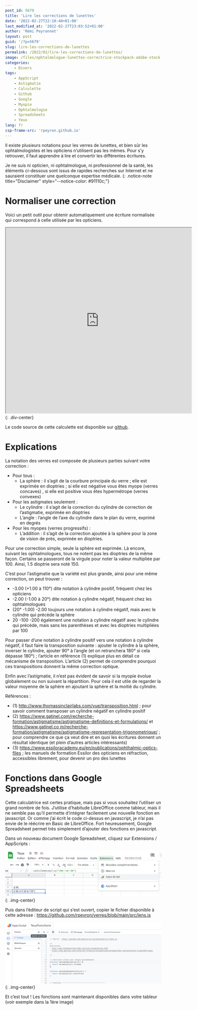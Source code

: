```yaml
---
post_id: 5679
title: 'Lire les corrections de lunettes'
date: '2022-02-27T22:10:40+01:00'
last_modified_at: '2022-02-27T23:03:52+01:00'
author: 'Rémi Peyronnet'
layout: post
guid: '/?p=5679'
slug: lire-les-corrections-de-lunettes
permalink: /2022/02/lire-les-corrections-de-lunettes/
image: /files/ophtalmologue-lunettes-correctrice-stockpack-adobe-stock.jpg
categories:
    - Divers
tags:
    - AppScript
    - Astigmatie
    - Calculette
    - Github
    - Google
    - Myopie
    - Ophtalmologie
    - Spreadsheets
    - Yeux
lang: fr
csp-frame-src: 'rpeyron.github.io'
---
```


Il existe plusieurs notations pour les verres de lunettes, et bien sûr les ophtalmologistes et les opticiens n’utilisent pas les mêmes. Pour s’y retrouver, il faut apprendre à lire et convertir les différentes écritures.


Je ne suis ni opticien, ni ophtalmologue, ni professionnel de la santé, les éléments ci-dessous sont issus de rapides recherches sur Internet et ne sauraient constituer une quelconque expertise médicale.
{: .notice-note title="Disclaimer" style="--notice-color: #91110c;"}


# Normaliser une correction

Voici un petit outil pour obtenir automatiquement une écriture normalisée qui correspond à celle utilisée par les opticiens.

<iframe allow="fullscreen" height="600" loading="lazy" src="https://rpeyron.github.io/verres/" width="600"></iframe>
{: .div-center}

Le code source de cette calculette est disponible sur [github](https://www.github.com/rpeyron/verres).

# Explications

La notation des verres est composée de plusieurs parties suivant votre correction :

- Pour tous : 
    - La sphère : il s’agit de la courbure principale du verre ; elle est exprimée en dioptries ; si elle est négative vous êtes myope (verres concaves) , si elle est positive vous êtes hypermétrope (verres convexes)
- Pour les astigmates seulement : 
    - Le cylindre : il s’agit de la correction du cylindre de correction de l’astigmatie, exprimée en dioptries
    - L’angle : l’angle de l’axe du cylindre dans le plan du verre, exprimé en degrés
- Pour les myopes (verres progressifs) : 
    - L’addition : il s’agit de la correction ajoutée à la sphère pour la zone de vision de près, exprimée en dioptries.

Pour une correction simple, seule la sphère est exprimée. Là encore, suivant les ophtalmologues, tous ne notent pas les dioptries de la même façon. Certains se passeront de la virgule pour noter la valeur multipliée par 100. Ainsi, 1.5 dioptrie sera noté 150.

C’est pour l’astigmatie que la variété est plus grande, ainsi pour une même correction, on peut trouver :

- -3.00 (+1.00 à 110°) dite notation à cylindre positif, fréquent chez les opticiens
- -2.00 (-1.00 à 20°) dite notation à cylindre négatif, fréquent chez les ophtalmologues
- (20° -1.00) -2.00 toujours une notation à cylindre négatif, mais avec le cylindre qui précède la sphère
- 20 -100 -200 également une notation à cylindre négatif avec le cylindre qui précède, mais sans les parenthèses et avec les dioptries multipliées par 100

Pour passer d’une notation à cylindre positif vers une notation à cylindre négatif, il faut faire la transposition suivante : ajouter le cylindre à la sphère, inverser le cylindre, ajouter 90° à l’angle (et on retranchera 180° si cela dépasse 180°) ; l’article en référence (1) explique plus en détail ce mécanisme de transposition. L’article (2) permet de comprendre pourquoi ces transpositions donnent la même correction optique.

Enfin avec l’astigmatie, il n’est pas évident de savoir si la myopie évolue globalement ou non suivant la répartition. Pour cela il est utile de regarder la valeur moyenne de la sphère en ajoutant la sphère et la moitié du cylindre.

Références :

- (1) <http://www.thomassinclairlabs.com/vue/transposition.html> ; pour savoir comment transposer un cylindre négatif en cylindre positif
- (2) <https://www.gatinel.com/recherche-formation/astigmatisme/astigmatisme-definitions-et-formulations/> et [https://www.gatinel.co m/recherche-formation/astigmatisme/astigmatisme-representation-trigonometrique/](https://www.gatinel.com/recherche-formation/astigmatisme/astigmatisme-representation-trigonometrique/) ; pour comprendre ce que ça veut dire et en quoi les écritures donnent un résultat identique (et plein d’autres articles intéressants)
- (3) <https://www.essiloracademy.eu/en/publications/ophthalmic-optics-files> ; les manuels de formation Essilor des opticiens en réfraction, accessibles librement, pour devenir un pro des lunettes

# Fonctions dans Google Spreadsheets

Cette calculatrice est certes pratique, mais pas si vous souhaitez l’utiliser un grand nombre de fois. J’utilise d’habitude LibreOffice comme tableur, mais il ne semble pas qu’il permette d’intégrer facilement une nouvelle fonction en javascript. Or comme j’ai écrit le code ci-dessus en javascript, je n’ai pas envie de le réécrire en Basic de LibreOffice. Fort heureusement, Google Spreadsheet permet très simplement d’ajouter des fonctions en javascript.

Dans un nouveau document Google Spreadsheet, cliquez sur Extensions / AppScripts :

![](/files/GoogleSpreadsheetFonction-1.png){: .img-center}

Puis dans l’éditeur de script qui s’est ouvert, copier le fichier disponible à cette adresse : https://github.com/rpeyron/verres/blob/main/src/lens.js

![](/files/GoogleSpreadsheetFonction-2.png){: .img-center}

Et c’est tout ! Les fonctions sont maintenant disponibles dans votre tableur (voir exemple dans la 1ère image)